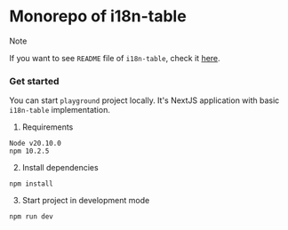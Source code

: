 # Monorepo of i18n-table

> [!Note]
> If you want to see `README` file of `i18n-table`, check it [here](./README.md).

### Get started

You can start `playground` project locally. It's NextJS application with basic `i18n-table` implementation.

1. Requirements

```
Node v20.10.0
npm 10.2.5
```

2. Install dependencies

```
npm install
```

3. Start project in development mode

```sh
npm run dev
```
